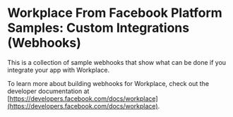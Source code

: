 # Workplace From Facebook Platform Samples: Custom Integrations (Webhooks)

This is a collection of sample webhooks that show what can be done if you integrate your app with Workplace.

To learn more about building webhooks for Workplace, check out the developer documentation at [https://developers.facebook.com/docs/workplace](https://developers.facebook.com/docs/workplace).